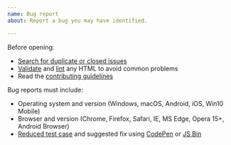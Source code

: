 ```yaml
---
name: Bug report
about: Report a bug you may have identified.

---
```


Before opening:

- [Search for duplicate or closed issues](https://github.com/geedmo/yamm3/issues)
- [Validate](https://html5.validator.nu/) and [lint](https://github.com/twbs/bootlint#in-the-browser) any HTML to avoid common problems
- Read the [contributing guidelines](https://github.com/geedmo/yamm3/blob/master/.github/CONTRIBUTING.md)

Bug reports must include:

- Operating system and version (Windows, macOS, Android, iOS, Win10 Mobile)
- Browser and version (Chrome, Firefox, Safari, IE, MS Edge, Opera 15+, Android Browser)
- [Reduced test case](https://css-tricks.com/reduced-test-cases/) and suggested fix using [CodePen](https://codepen.io/) or [JS Bin](https://jsbin.com/)
